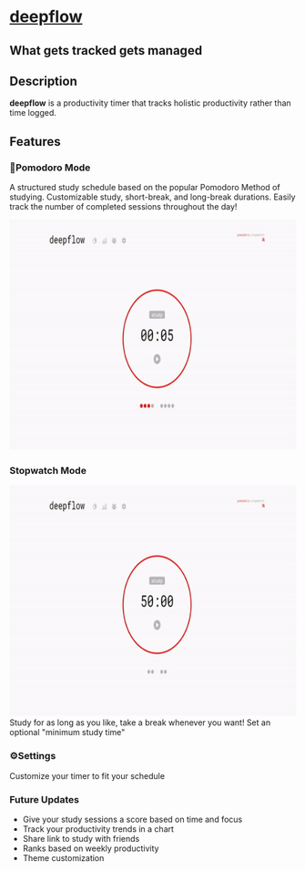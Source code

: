 # [deepflow](https://deep-flow.vercel.app/)

## What gets tracked gets managed

## Description

**deepflow** is a productivity timer that tracks holistic productivity rather than time logged.


## Features

### 🍅Pomodoro Mode

A structured study schedule based on the popular Pomodoro Method of studying. Customizable study, short-break, and long-break durations. Easily track the number of completed sessions throughout the day!

  <img src="./assets/pomodoro.gif" width="720" height="405">

### Stopwatch Mode
<img src="./assets/config.gif" width="720" height="405">
Study for as long as you like, take a break whenever you want! Set an optional "minimum study time"


### ⚙️Settings

Customize your timer to fit your schedule

### Future Updates

- Give your study sessions a score based on time and focus
- Track your productivity trends in a chart
- Share link to study with friends
- Ranks based on weekly productivity
- Theme customization
